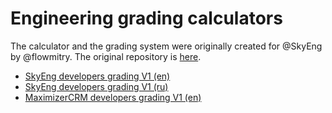 # Engineering grading calculators

The calculator and the grading system were originally created for @SkyEng by @flowmitry. The original repository is [here](https://github.com/skyeng/grades).


- [SkyEng developers grading V1 (en)](https://flowmitry.github.io/grades/en.html?type=skyeng-developers-v1)
- [SkyEng developers grading V1 (ru)](https://flowmitry.github.io/grades/ru.html?type=skyeng-developers-v1)
- [MaximizerCRM developers grading V1 (en)](https://flowmitry.github.io/grades/en.html?type=developers-maximizer-v1)
